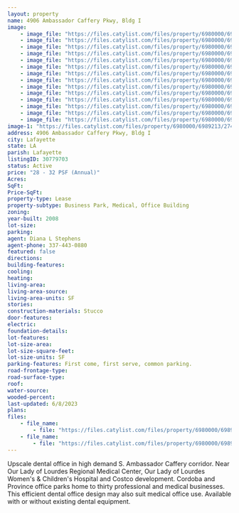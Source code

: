 ```yaml
---
layout: property
name: 4906 Ambassador Caffery Pkwy, Bldg I
image:
    - image_file: "https://files.catylist.com/files/property/6980000/6989213/27429846_4906_Ambassador_Caffery_Parkway__Building_I_1.jpg"
    - image_file: "https://files.catylist.com/files/property/6980000/6989213/27429847_4906_Ambassador_Caffery_Parkway__Building_I_2.jpg"
    - image_file: "https://files.catylist.com/files/property/6980000/6989213/27429848_4906_Ambassador_Caffery_Parkway__Building_I_3.jpg"
    - image_file: "https://files.catylist.com/files/property/6980000/6989213/27429849_4906_Ambassador_Caffery_Parkway__Building_I_4.jpg"
    - image_file: "https://files.catylist.com/files/property/6980000/6989213/27429850_4906_Ambassador_Caffery_Parkway__Building_I_5.jpg"
    - image_file: "https://files.catylist.com/files/property/6980000/6989213/27429851_4906_Ambassador_Caffery_Parkway__Building_I_6.jpg"
    - image_file: "https://files.catylist.com/files/property/6980000/6989213/27429852_4906_Ambassador_Caffery_Parkway__Building_I_8.jpg"
    - image_file: "https://files.catylist.com/files/property/6980000/6989213/27429853_4906_Ambassador_Caffery_Parkway__Building_I_9.jpg"
    - image_file: "https://files.catylist.com/files/property/6980000/6989213/27429854_4906_Ambassador_Caffery_Parkway__Building_I_10.jpg"
    - image_file: "https://files.catylist.com/files/property/6980000/6989213/27429855_4906_Ambassador_Caffery_Parkway__Building_I_11.jpg"
    - image_file: "https://files.catylist.com/files/property/6980000/6989213/27429856_4906_Ambassador_Caffery_Parkway__Building_I_12.jpg"
    - image_file: "https://files.catylist.com/files/property/6980000/6989213/27429857_4906_Ambassador_Caffery_Parkway__Building_I_13.jpg"
    - image_file: "https://files.catylist.com/files/property/6980000/6989213/27429858_4906_Ambassador_Caffery_Parkway__Building_I_14.jpg"
    - image_file: "https://files.catylist.com/files/property/6980000/6989213/27429859_4906_Ambassador_Caffery_Parkway__Building_I_15.jpg"
image-1: "https://files.catylist.com/files/property/6980000/6989213/27429844_4906_Ambassador_Caffery_Parkway__Building_I_7.jpg"
address: 4906 Ambassador Caffery Pkwy, Bldg I
city: Lafayette
state: LA
parish: Lafayette
listingID: 30779703
status: Active
price: "28 - 32 PSF (Annual)"
Acres:
SqFt:
Price-SqFt:
property-type: Lease
property-subtype: Business Park, Medical, Office Building
zoning:
year-built: 2008
lot-size:
parking:
agent: Diana L Stephens
agent-phone: 337-443-0880
featured: false
directions:
building-features:
cooling:
heating:
living-area:
living-area-source:
living-area-units: SF
stories:
construction-materials: Stucco
door-features:
electric:
foundation-details:
lot-features:
lot-size-area:
lot-size-square-feet:
lot-size-units: SF
parking-features: First come, first serve, common parking.
road-frontage-type:
road-surface-type:
roof:
water-source:
wooded-percent:
last-updated: 6/8/2023
plans:
files:
    - file_name: 
        - file: "https://files.catylist.com/files/property/6980000/6989213/raw_27625610_PP_Flyer___4906_Ambassador_Bldg_I.pdf"
    - file_name: 
        - file: "https://files.catylist.com/files/property/6980000/6989213/raw_27625612_Floor_Plan.pdf"
---
```

Upscale dental office in high demand S. Ambassador Caffery corridor. Near Our Lady of Lourdes Regional Medical Center, Our Lady of Lourdes Women's &amp; Children's Hospital and Costco development. Cordoba and Province office parks home to thirty professional and medical businesses. This efficient dental office design may also suit medical office use. Available with or without existing dental equipment.
